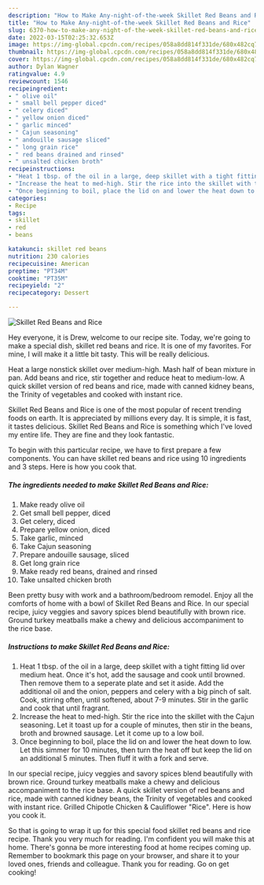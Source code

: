 ```yaml
---
description: "How to Make Any-night-of-the-week Skillet Red Beans and Rice"
title: "How to Make Any-night-of-the-week Skillet Red Beans and Rice"
slug: 6370-how-to-make-any-night-of-the-week-skillet-red-beans-and-rice
date: 2022-03-15T02:25:32.653Z
image: https://img-global.cpcdn.com/recipes/058a8dd814f331de/680x482cq70/skillet-red-beans-and-rice-recipe-main-photo.jpg
thumbnail: https://img-global.cpcdn.com/recipes/058a8dd814f331de/680x482cq70/skillet-red-beans-and-rice-recipe-main-photo.jpg
cover: https://img-global.cpcdn.com/recipes/058a8dd814f331de/680x482cq70/skillet-red-beans-and-rice-recipe-main-photo.jpg
author: Dylan Wagner
ratingvalue: 4.9
reviewcount: 1546
recipeingredient:
- " olive oil"
- " small bell pepper diced"
- " celery diced"
- " yellow onion diced"
- " garlic minced"
- " Cajun seasoning"
- " andouille sausage sliced"
- " long grain rice"
- " red beans drained and rinsed"
- " unsalted chicken broth"
recipeinstructions:
- "Heat 1 tbsp. of the oil in a large, deep skillet with a tight fitting lid over medium heat. Once it&#39;s hot, add the sausage and cook until browned. Then remove them to a seperate plate and set it aside. Add the additional oil and the onion, peppers and celery with a big pinch of salt. Cook, stirring often, until softened, about 7-9 minutes. Stir in the garlic and cook that until fragrant."
- "Increase the heat to med-high. Stir the rice into the skillet with the Cajun seasoning. Let it toast up for a couple of minutes, then stir in the beans, broth and browned sausage. Let it come up to a low boil."
- "Once beginning to boil, place the lid on and lower the heat down to low. Let this simmer for 10 minutes, then turn the heat off but keep the lid on an additional 5 minutes. Then fluff it with a fork and serve."
categories:
- Recipe
tags:
- skillet
- red
- beans

katakunci: skillet red beans 
nutrition: 230 calories
recipecuisine: American
preptime: "PT34M"
cooktime: "PT35M"
recipeyield: "2"
recipecategory: Dessert

---
```



![Skillet Red Beans and Rice](https://img-global.cpcdn.com/recipes/058a8dd814f331de/680x482cq70/skillet-red-beans-and-rice-recipe-main-photo.jpg)

Hey everyone, it is Drew, welcome to our recipe site. Today, we're going to make a special dish, skillet red beans and rice. It is one of my favorites. For mine, I will make it a little bit tasty. This will be really delicious.

Heat a large nonstick skillet over medium-high. Mash half of bean mixture in pan. Add beans and rice, stir together and reduce heat to medium-low. A quick skillet version of red beans and rice, made with canned kidney beans, the Trinity of vegetables and cooked with instant rice.

Skillet Red Beans and Rice is one of the most popular of recent trending foods on earth. It is appreciated by millions every day. It is simple, it is fast, it tastes delicious. Skillet Red Beans and Rice is something which I've loved my entire life. They are fine and they look fantastic.


To begin with this particular recipe, we have to first prepare a few components. You can have skillet red beans and rice using 10 ingredients and 3 steps. Here is how you cook that.

<!--inarticleads1-->

##### The ingredients needed to make Skillet Red Beans and Rice:

1. Make ready  olive oil
1. Get  small bell pepper, diced
1. Get  celery, diced
1. Prepare  yellow onion, diced
1. Take  garlic, minced
1. Take  Cajun seasoning
1. Prepare  andouille sausage, sliced
1. Get  long grain rice
1. Make ready  red beans, drained and rinsed
1. Take  unsalted chicken broth


Been pretty busy with work and a bathroom/bedroom remodel. Enjoy all the comforts of home with a bowl of Skillet Red Beans and Rice. In our special recipe, juicy veggies and savory spices blend beautifully with brown rice. Ground turkey meatballs make a chewy and delicious accompaniment to the rice base. 

<!--inarticleads2-->

##### Instructions to make Skillet Red Beans and Rice:

1. Heat 1 tbsp. of the oil in a large, deep skillet with a tight fitting lid over medium heat. Once it&#39;s hot, add the sausage and cook until browned. Then remove them to a seperate plate and set it aside. Add the additional oil and the onion, peppers and celery with a big pinch of salt. Cook, stirring often, until softened, about 7-9 minutes. Stir in the garlic and cook that until fragrant.
1. Increase the heat to med-high. Stir the rice into the skillet with the Cajun seasoning. Let it toast up for a couple of minutes, then stir in the beans, broth and browned sausage. Let it come up to a low boil.
1. Once beginning to boil, place the lid on and lower the heat down to low. Let this simmer for 10 minutes, then turn the heat off but keep the lid on an additional 5 minutes. Then fluff it with a fork and serve.


In our special recipe, juicy veggies and savory spices blend beautifully with brown rice. Ground turkey meatballs make a chewy and delicious accompaniment to the rice base. A quick skillet version of red beans and rice, made with canned kidney beans, the Trinity of vegetables and cooked with instant rice. Grilled Chipotle Chicken &amp; Cauliflower &#34;Rice&#34;. Here is how you cook it. 

So that is going to wrap it up for this special food skillet red beans and rice recipe. Thank you very much for reading. I'm confident you will make this at home. There's gonna be more interesting food at home recipes coming up. Remember to bookmark this page on your browser, and share it to your loved ones, friends and colleague. Thank you for reading. Go on get cooking!
